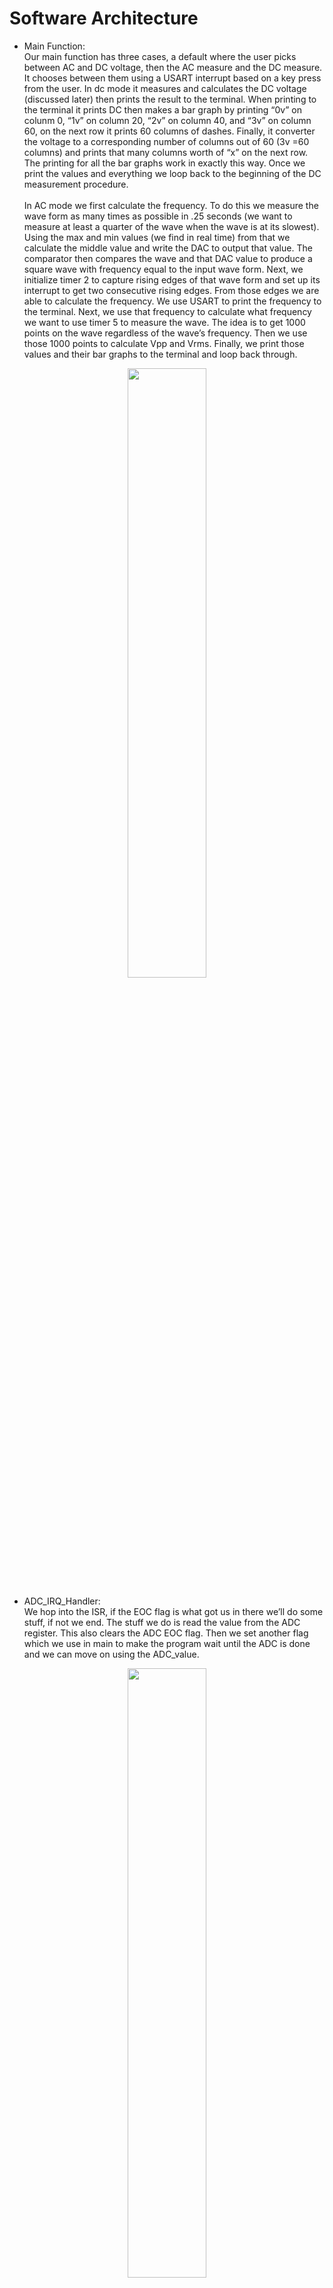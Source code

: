 # Software Architecture
* Main Function:<br/>
Our main function has three cases, a default where the user picks between AC and DC voltage, then the AC measure and the DC measure. It chooses between them using a USART interrupt based on a key press from the user. In dc mode it measures and calculates the DC voltage (discussed later) then prints the result to the terminal. When printing to the terminal it prints DC then makes a bar graph by printing “0v” on colunm 0, “1v” on column 20, “2v” on column 40, and “3v” on column 60, on the next row it prints 60 columns of dashes. Finally, it converter the voltage to a corresponding number of columns out of 60 (3v =60 columns) and prints that many columns worth of “x” on the next row. The printing for all the bar graphs work in exactly this way. Once we print the values and everything we loop back to the beginning of the DC measurement procedure.<br/><br/>
In AC mode we first calculate the frequency. To do this we measure the wave form as many times as possible in .25 seconds (we want to measure at least a quarter of the wave when the wave is at its slowest). Using the max and min values (we find in real time) from that we calculate the middle value and write the DAC to output that value. The comparator then compares the wave and that DAC value to produce a square wave with frequency equal to the input wave form. Next, we initialize timer 2 to capture rising edges of that wave form and set up its interrupt to get two consecutive rising edges. From those edges we are able to calculate the frequency. We use USART to print the frequency to the terminal. Next, we use that frequency to calculate what frequency we want to use timer 5 to measure the wave. The idea is to get 1000 points on the wave regardless of the wave’s frequency. Then we use those 1000 points to calculate Vpp and Vrms. Finally, we print those values and their bar graphs to the terminal and loop back through.<br/>

<p align="center">
  <img src="Media/Main.jpg" alt="" width="50%"/>
</p>

* ADC_IRQ_Handler:<br/>
We hop into the ISR, if the EOC flag is what got us in there we’ll do some stuff, if not we end.
The stuff we do is read the value from the ADC register. This also clears the ADC EOC flag. Then we set another flag which we use in main to make the program wait until the ADC is done and we can move on using the ADC_value.<br/>

<p align="center">
  <img src="Media/ADC_IRQ.jpg" alt="" width="50%"/>
</p>

* TIM2_IRQ_Handler:<br/>
We hop into the ISR, if the capture flag from CCR4 is what got us in there we’ll do some stuff, if not we end. Then we branch depending on the “capture flag.” This flag indicates when we’re doing our second capture. Its 0, we’re doing the first capture so we get the value from CCR4 and put it in a variable called edge1. We set capture flag because we’ve gotten the first capture. Capture flag is 1, we’re on our second capture so we put the value in variable edge2. We clear the flag for next time. And we set DAC_flag to 1. This flag indicates that we’re done capturing, to our main function. At the end we always clear the interrupt  flag that got us in. <br/>

<p align="center">
  <img src="Media/TIM2_IRQ.jpg" alt="" width="50%"/>
</p>

* TIM5_IRQ_Handler:<br/>
We hop into the ISR, if the flag from ARR rolling over is what got us in there we’ll do some stuff, if not we end. All we do is start the ADC. This lets us start the ADC at precise time intervals. At the end we clear the interrupt flag that got us in there.<br/>
To calculate the ARR value we put into the timer 5 we need the wave’s frequency, the clock speed and the number of points we want to measure per wave period. The later two values are constants we set at the beginning and the frequency is measured and calculated before we enable the timer 5. <br/>

<p align="center">
  <img src="Media/TIM5_IRQ.jpg" alt="" width="50%"/>
</p>

* USART2_IRQ_Handler:<br/>
We hop into the ISR, if the flag from a USART receive is what got us in there we’ll do some stuff, if not we end. We get the received key out of the RDR reg, and use it to decide where we go in our switch case statements. This lets us decide between reading AC and DC voltages.<br/>

<p align="center">
  <img src="Media/USART_IRQ.jpg" alt="" width="50%"/>
</p>

* DC Voltage Measure:<br/>
To get the DC voltage, we measure it 1000 times with the ADC. The amount of time this takes works out to be about 13 ms (within the bounds of the assignment even if it takes 10x less time or ~10x more time than we expect). To perform this, we turn on the ADC start, wait until its done, and put the resulting value into our array. At the end we get the average value of the array and this is our DC voltage.<br/>

<p align="center">
  <img src="Media/ADC_Val.jpg" alt="" width="50%"/>
</p>

* Frequency Calculation:<br/>
To calculate the frequency we wait until the DAC_flag is zero (this indicates that both edge values have been assigned with values corresponding to the rising edges of our square wave. We are then able to get the number of clock cycles between the two rising edges and divide the internal clock frequency by that number. We experience some rounding error for some reason so we add 1 to the final number to get the frequency.<br/>

<p align="center">
  <img src="Media/Freq_Calc.jpg" alt="" width="50%"/>
</p>

* Vrms & Vpp Calculations:<br/>
We loop through the number of times equal to our sample size. At appropriate intervals set by timer 5 we get the ADC value and put it into our array. The timer starts the ADC at appropriate intervals so we just wait for the ADC to get done each iteration (we cycle between first and second branch block while waiting). Once the ADC is started by the timer 5 interrupt and it finishes its work, we throw the ADC’s result into an array of size equal to “SAMPLE_SIZE.” We then increment the index and go back to the top, waiting for another timer interrupt and the ADC to be done. Once we have all the samples we want in the array, we get the max and min out of the array with some predefined functions. Vpp is calculated by the max value- the min value. Next to get Vrms, we loop through each index in that array and accumulate each value squared. Once thats done we divide the accumulated sum by the number of samples and square root that number to get Vrms. Vpp and Vrms need to be converted from ADC output values to something that corresponds to an actual voltage. We preform that conversion before printin the values to the terminal. <br/>

<p align="center">
  <img src="Media/Vrms_Vpp_Calc.jpg" alt="" width="50%"/>
</p>

